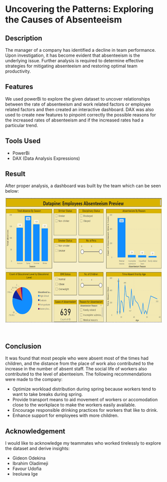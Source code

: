 # Uncovering the Patterns: Exploring the Causes of Absenteeism 

## Description 

The manager of a company has identified a decline in team performance. Upon investigation, it has become evident that absenteeism is the underlying issue. Further analysis is required to determine effective strategies for mitigating absenteeism and restoring optimal team productivity. <br> 

## Features 

We used powerBi to explore the given dataset to uncover relationships between the rate of absenteeism and work related factors or employee related factors and then created an interactive dashboard. DAX was also used to create new features to pinpoint correctly the possible reasons for the increased rates of absenteeism and if the increased rates had a particular trend. <br> 

## Tools Used

* PowerBi
* DAX (Data Analysis Expressions)

## Result 

After proper analysis, a dashboard was built by the team which can be seen below: 

<p align = 'center'> 
<img width='700' height='400' src = 'https://github.com/obinnameso/hr-absenteeism-project/blob/main/imgs/dashboard_image.png?raw=true'>
</p>  <br> 

## Conclusion

It was found that most people who were absent most of the times had children, and the distance from the place of work also contributed to the increase in the number of absent staff. The social life of workers also contributed to the level of abenteeism. The following recommendations were made to the company:

* Optimize workload distribution during spring because workers tend to want to take breaks during spring.
* Provide transport means to aid movement of workers or accomodation close to the workplace to make the workers easily available. 
* Encourage responsible drinking practices for workers that like to drink.
* Enhance support for employees with more children. <br> 

## Acknowledgement 

I would like to acknowledge my teammates who worked tirelessly to explore the dataset and derive insights:

* Gideon Odekina
* Ibrahim Oladimeji
* Favour Udofia
* Ireoluwa Ige
